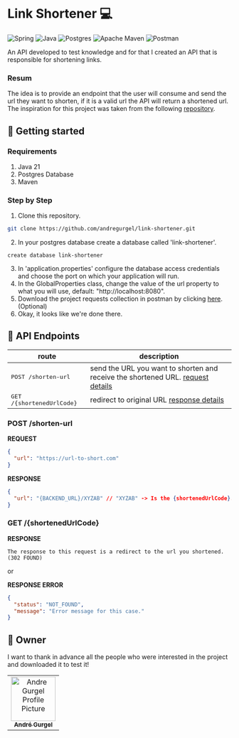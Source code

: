 [SPRING_BADGE]: https://img.shields.io/badge/spring-%236DB33F.svg?style=for-the-badge&logo=spring&logoColor=white
[JAVA_BADGE]: https://img.shields.io/badge/java-%23ED8B00.svg?style=for-the-badge&logo=openjdk&logoColor=white
[POSTGRES_BADGE]: https://img.shields.io/badge/postgres-%23316192.svg?style=for-the-badge&logo=postgresql&logoColor=white
[MAVEN_BADGE]: https://img.shields.io/badge/Apache%20Maven-C71A36?style=for-the-badge&logo=Apache%20Maven&logoColor=white
[POSTMAN_BADGE]: https://img.shields.io/badge/Postman-FF6C37?style=for-the-badge&logo=postman&logoColor=white

# Link Shortener 💻

![Spring][SPRING_BADGE]
![Java][JAVA_BADGE]
![Postgres][POSTGRES_BADGE]
![Apache Maven][MAVEN_BADGE]
![Postman][POSTMAN_BADGE]

An API developed to test knowledge and for that I created an API that is responsible for shortening links.

### Resum

The idea is to provide an endpoint that the user will consume and send the url they want to shorten, if 
it is a valid url the API will return a shortened url. The inspiration for this project was taken from the 
following [repository](https://github.com/backend-br/desafios/blob/master/url-shortener/PROBLEM.md).

## 🚀 Getting started

### Requirements

1. Java 21
2. Postgres Database
3. Maven

### Step by Step

1. Clone this repository.
```bash
git clone https://github.com/andregurgel/link-shortener.git
```

2. In your postgres database create a database called 'link-shortener'.
```postgresql
create database link-shortener
```

3. In 'application.properties' configure the database access credentials and choose the port on which your application will run.
4. In the GlobalProperties class, change the value of the url property to what you will use, default: "http://localhost:8080".
5. Download the project requests collection in postman by clicking [here](https://github.com/andregurgel/link-shortener/blob/main/link-shortener-postman.json). (Optional)
5. Okay, it looks like we're done there.

## 📍 API Endpoints

| route                              | description                                          
|------------------------------------|-----------------------------------------------------
| <kbd>POST /shorten-url</kbd>       | send the URL you want to shorten and receive the shortened URL. [request details](#post-shorten-url)
| <kbd>GET /{shortenedUrlCode}</kbd> | redirect to original URL [response details](#get-shortened-url)

<h3 id="post-shorten-url">POST /shorten-url</h3>

**REQUEST**
```json
{
  "url": "https://url-to-short.com"
}
```

**RESPONSE**
```json
{
  "url": "{BACKEND_URL}/XYZAB" // "XYZAB" -> Is the {shortenedUrlCode}.
}
```

<h3 id="get-shortened-url">GET /{shortenedUrlCode}</h3>

**RESPONSE**
```text
The response to this request is a redirect to the url you shortened. (302 FOUND)
```

or

**RESPONSE ERROR**

```json
{
  "status": "NOT_FOUND",
  "message": "Error message for this case."
}
```

<h2 id="colab">🤝 Owner</h2>

I want to thank in advance all the people who were interested in the project and downloaded it to test it!

<table>
  <tr>
    <td align="center">
      <a href="#">
        <img src="https://avatars.githubusercontent.com/u/32176559?v=4" width="100px;" alt="Andre Gurgel Profile Picture"/><br>
        <sub>
          <b>André Gurgel</b>
        </sub>
      </a>
    </td>
  </tr>
</table>

